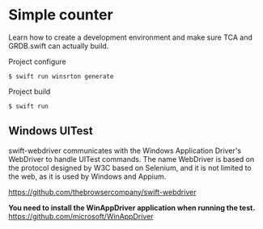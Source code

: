 # Simple counter

Learn how to create a development environment and make sure TCA and GRDB.swift can actually build.

Project configure

```shell
$ swift run winsrton generate
```

Project build

```shell
$ swift run
```

## Windows UITest

swift-webdriver communicates with the Windows Application Driver's WebDriver to handle UITest commands. The name WebDriver is based on the protocol designed by W3C based on Selenium, and it is not limited to the web, as it is used by Windows and Appium.

https://github.com/thebrowsercompany/swift-webdriver

**You need to install the WinAppDriver application when running the test.**
https://github.com/microsoft/WinAppDriver
